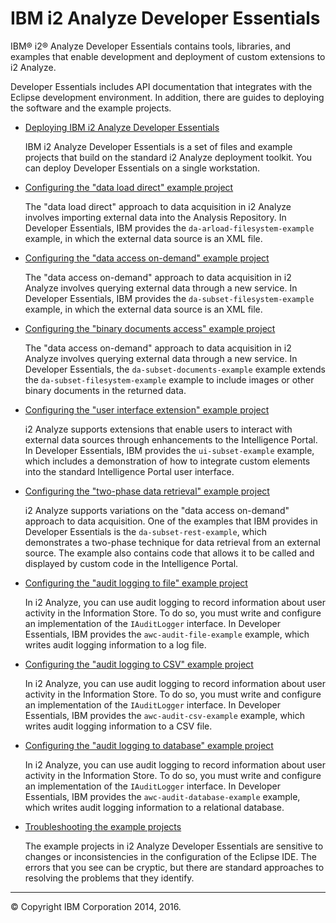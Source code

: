 IBM i2 Analyze Developer Essentials
===================================

IBM® i2® Analyze Developer Essentials contains tools, libraries, and examples that enable development and deployment of custom extensions to i2 Analyze.

Developer Essentials includes API documentation that integrates with the Eclipse development environment. In addition, there are guides to deploying the software and the example projects.

-   [Deploying IBM i2 Analyze Developer Essentials](developer_essentials_deploying.md)

    IBM i2 Analyze Developer Essentials is a set of files and example projects that build on the standard i2 Analyze deployment toolkit. You can deploy Developer Essentials on a single workstation.

-   [Configuring the "data load direct" example project](developer_essentials_example_dld.md)

    The "data load direct" approach to data acquisition in i2 Analyze involves importing external data into the Analysis Repository. In Developer Essentials, IBM provides the `da-arload-filesystem-example` example, in which the external data source is an XML file.

-   [Configuring the "data access on-demand" example project](developer_essentials_example_daod.md)

    The "data access on-demand" approach to data acquisition in i2 Analyze involves querying external data through a new service. In Developer Essentials, IBM provides the `da-subset-filesystem-example` example, in which the external data source is an XML file.

-   [Configuring the "binary documents access" example project](developer_essentials_example_documents.md)

    The "data access on-demand" approach to data acquisition in i2 Analyze involves querying external data through a new service. In Developer Essentials, the `da-subset-documents-example` example extends the `da-subset-filesystem-example` example to include images or other binary documents in the returned data.

-   [Configuring the "user interface extension" example project](developer_essentials_example_ui.md)

    i2 Analyze supports extensions that enable users to interact with external data sources through enhancements to the Intelligence Portal. In Developer Essentials, IBM provides the `ui-subset-example` example, which includes a demonstration of how to integrate custom elements into the standard Intelligence Portal user interface.

-   [Configuring the "two-phase data retrieval" example project](developer_essentials_example_rest.md)

    i2 Analyze supports variations on the "data access on-demand" approach to data acquisition. One of the examples that IBM provides in Developer Essentials is the `da-subset-rest-example`, which demonstrates a two-phase technique for data retrieval from an external source. The example also contains code that allows it to be called and displayed by custom code in the Intelligence Portal.

-   [Configuring the "audit logging to file" example project](developer_essentials_example_audit_file.md)

    In i2 Analyze, you can use audit logging to record information about user activity in the Information Store. To do so, you must write and configure an implementation of the `IAuditLogger` interface. In Developer Essentials, IBM provides the `awc-audit-file-example` example, which writes audit logging information to a log file.

-   [Configuring the "audit logging to CSV" example project](developer_essentials_example_audit_csv.md)

    In i2 Analyze, you can use audit logging to record information about user activity in the Information Store. To do so, you must write and configure an implementation of the `IAuditLogger` interface. In Developer Essentials, IBM provides the `awc-audit-csv-example` example, which writes audit logging information to a CSV file.

-   [Configuring the "audit logging to database" example project](developer_essentials_example_audit_db.md)

    In i2 Analyze, you can use audit logging to record information about user activity in the Information Store. To do so, you must write and configure an implementation of the `IAuditLogger` interface. In Developer Essentials, IBM provides the `awc-audit-database-example` example, which writes audit logging information to a relational database.

-   [Troubleshooting the example projects](developer_essentials_troubleshooting.md)

    The example projects in i2 Analyze Developer Essentials are sensitive to changes or inconsistencies in the configuration of the Eclipse IDE. The errors that you see can be cryptic, but there are standard approaches to resolving the problems that they identify.

------------------------------------------------------------------------

© Copyright IBM Corporation 2014, 2016.


